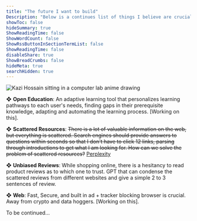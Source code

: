```yaml
---
title: "The future I want to build"
Description: "Below is a continues list of things I believe are crucial to build. "
showToc: false
hideSummary: true
ShowReadingTime: false
ShowWordCount: false
ShowRssButtonInSectionTermList: false
ShowReadingTime: false
disableShare: true
ShowBreadCrumbs: false
hideMeta: true
searchHidden: true
---
```


![Kazi Hossain sitting in a computer lab anime drawing](/pages/built.png)

❖ **Open Education**: An adaptive learning tool that personalizes learning pathways to each user's needs, finding gaps in their prerequisite knowledge, adapting and automating the learning process. [Working on this].

❖ **Scattered Resources**: ~~There is a lot of valuable information on the web, but everything is scattered. Search engines should provide answers to questions within seconds so that I don't have to click 12 links, parsing through introductions to get what I am looking for. How can we solve the problem of scattered resources?~~ <a href="https://www.perplexity.ai/" target="_blank">Perplexity</a>

❖ **Unbiased Reviews**: While shopping online, there is a hesitancy to read product reviews as to which one to trust. GPT that can condense the scattered reviews from different websites and give a simple 2 to 3 sentences of review. 

❖ **Web**: Fast, Secure, and built in ad + tracker blocking browser is crucial. Away from crypto and data hoggers. [Working on this].



To be continued...
